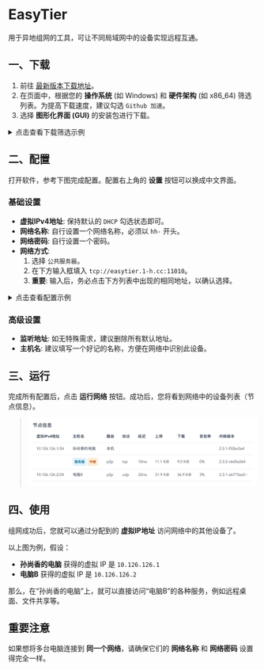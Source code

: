 # EasyTier

用于异地组网的工具，可让不同局域网中的设备实现远程互通。

## 一、下载

1.  前往 [最新版本下载地址](https://easytier.cn/guide/download.html#latest)。
2.  在页面中，根据您的 **操作系统** (如 Windows) 和 **硬件架构** (如 x86_64) 筛选列表。为提高下载速度，建议勾选 `Github 加速`。
3.  选择 **图形化界面 (GUI)** 的安装包进行下载。

<details>
<summary>点击查看下载筛选示例</summary>

> ![EasyTier-download](./assets/EasyTier-download.jpg)

</details>

## 二、配置

打开软件，参考下图完成配置。配置右上角的 **设置** 按钮可以换成中文界面。

### 基础设置

- **虚拟IPv4地址**: 保持默认的 `DHCP` 勾选状态即可。
- **网络名称**: 自行设置一个网络名称，必须以 `hh-` 开头。
- **网络密码**: 自行设置一个密码。
- **网络方式**:
  1.  选择 `公共服务器`。
  2.  在下方输入框填入 `tcp://easytier.1-h.cc:11010`。
  3.  **重要**: 输入后，务必点击下方列表中出现的相同地址，以确认选择。

<details>
<summary>点击查看配置示例</summary>

> ![EasyTier-Config](./assets/EasyTier-Config.jpg)

</details>

### 高级设置

- **监听地址**: 如无特殊需求，建议删除所有默认地址。
- **主机名**: 建议填写一个好记的名称，方便在网络中识别此设备。

## 三、运行

完成所有配置后，点击 **运行网络** 按钮。成功后，您将看到网络中的设备列表（节点信息）。

> ![EasyTier-Nodes](./assets/EasyTier-Nodes.jpg)

## 四、使用

组网成功后，您就可以通过分配到的 **虚拟IP地址** 访问网络中的其他设备了。

以上图为例，假设：

- **孙尚香的电脑** 获得的虚拟 IP 是 `10.126.126.1`
- **电脑B** 获得的虚拟 IP 是 `10.126.126.2`

那么，在“孙尚香的电脑”上，就可以直接访问“电脑B”的各种服务，例如远程桌面、文件共享等。

## 重要注意

如果想将多台电脑连接到 **同一个网络**，请确保它们的 **网络名称** 和 **网络密码** 设置得完全一样。
